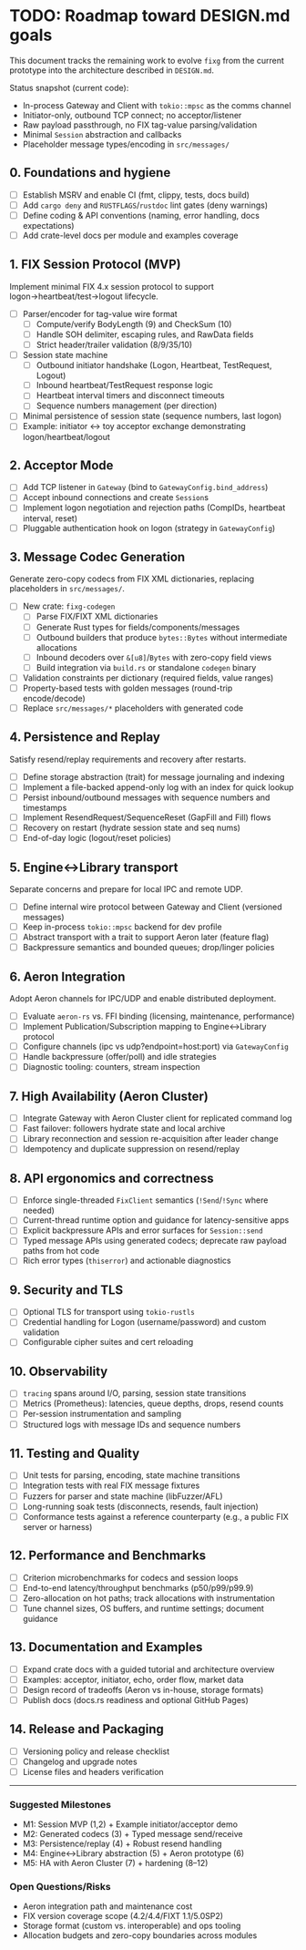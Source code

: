 # TODO: Roadmap toward DESIGN.md goals

This document tracks the remaining work to evolve `fixg` from the current prototype into the architecture described in `DESIGN.md`.

Status snapshot (current code):
- In-process Gateway and Client with `tokio::mpsc` as the comms channel
- Initiator-only, outbound TCP connect; no acceptor/listener
- Raw payload passthrough, no FIX tag-value parsing/validation
- Minimal `Session` abstraction and callbacks
- Placeholder message types/encoding in `src/messages/`

## 0. Foundations and hygiene
- [ ] Establish MSRV and enable CI (fmt, clippy, tests, docs build)
- [ ] Add `cargo deny` and `RUSTFLAGS`/`rustdoc` lint gates (deny warnings)
- [ ] Define coding & API conventions (naming, error handling, docs expectations)
- [ ] Add crate-level docs per module and examples coverage

## 1. FIX Session Protocol (MVP)
Implement minimal FIX 4.x session protocol to support logon→heartbeat/test→logout lifecycle.
- [ ] Parser/encoder for tag-value wire format
  - [ ] Compute/verify BodyLength (9) and CheckSum (10)
  - [ ] Handle SOH delimiter, escaping rules, and RawData fields
  - [ ] Strict header/trailer validation (8/9/35/10)
- [ ] Session state machine
  - [ ] Outbound initiator handshake (Logon, Heartbeat, TestRequest, Logout)
  - [ ] Inbound heartbeat/TestRequest response logic
  - [ ] Heartbeat interval timers and disconnect timeouts
  - [ ] Sequence numbers management (per direction)
- [ ] Minimal persistence of session state (sequence numbers, last logon)
- [ ] Example: initiator <-> toy acceptor exchange demonstrating logon/heartbeat/logout

## 2. Acceptor Mode
- [ ] Add TCP listener in `Gateway` (bind to `GatewayConfig.bind_address`)
- [ ] Accept inbound connections and create `Session`s
- [ ] Implement logon negotiation and rejection paths (CompIDs, heartbeat interval, reset)
- [ ] Pluggable authentication hook on logon (strategy in `GatewayConfig`)

## 3. Message Codec Generation
Generate zero-copy codecs from FIX XML dictionaries, replacing placeholders in `src/messages/`.
- [ ] New crate: `fixg-codegen`
  - [ ] Parse FIX/FIXT XML dictionaries
  - [ ] Generate Rust types for fields/components/messages
  - [ ] Outbound builders that produce `bytes::Bytes` without intermediate allocations
  - [ ] Inbound decoders over `&[u8]`/`Bytes` with zero-copy field views
  - [ ] Build integration via `build.rs` or standalone `codegen` binary
- [ ] Validation constraints per dictionary (required fields, value ranges)
- [ ] Property-based tests with golden messages (round-trip encode/decode)
- [ ] Replace `src/messages/*` placeholders with generated code

## 4. Persistence and Replay
Satisfy resend/replay requirements and recovery after restarts.
- [ ] Define storage abstraction (trait) for message journaling and indexing
- [ ] Implement a file-backed append-only log with an index for quick lookup
- [ ] Persist inbound/outbound messages with sequence numbers and timestamps
- [ ] Implement ResendRequest/SequenceReset (GapFill and Fill) flows
- [ ] Recovery on restart (hydrate session state and seq nums)
- [ ] End-of-day logic (logout/reset policies)

## 5. Engine↔Library transport
Separate concerns and prepare for local IPC and remote UDP.
- [ ] Define internal wire protocol between Gateway and Client (versioned messages)
- [ ] Keep in-process `tokio::mpsc` backend for dev profile
- [ ] Abstract transport with a trait to support Aeron later (feature flag)
- [ ] Backpressure semantics and bounded queues; drop/linger policies

## 6. Aeron Integration
Adopt Aeron channels for IPC/UDP and enable distributed deployment.
- [ ] Evaluate `aeron-rs` vs. FFI binding (licensing, maintenance, performance)
- [ ] Implement Publication/Subscription mapping to Engine↔Library protocol
- [ ] Configure channels (ipc vs udp?endpoint=host:port) via `GatewayConfig`
- [ ] Handle backpressure (offer/poll) and idle strategies
- [ ] Diagnostic tooling: counters, stream inspection

## 7. High Availability (Aeron Cluster)
- [ ] Integrate Gateway with Aeron Cluster client for replicated command log
- [ ] Fast failover: followers hydrate state and local archive
- [ ] Library reconnection and session re-acquisition after leader change
- [ ] Idempotency and duplicate suppression on resend/replay

## 8. API ergonomics and correctness
- [ ] Enforce single-threaded `FixClient` semantics (`!Send`/`!Sync` where needed)
- [ ] Current-thread runtime option and guidance for latency-sensitive apps
- [ ] Explicit backpressure APIs and error surfaces for `Session::send`
- [ ] Typed message APIs using generated codecs; deprecate raw payload paths from hot code
- [ ] Rich error types (`thiserror`) and actionable diagnostics

## 9. Security and TLS
- [ ] Optional TLS for transport using `tokio-rustls`
- [ ] Credential handling for Logon (username/password) and custom validation
- [ ] Configurable cipher suites and cert reloading

## 10. Observability
- [ ] `tracing` spans around I/O, parsing, session state transitions
- [ ] Metrics (Prometheus): latencies, queue depths, drops, resend counts
- [ ] Per-session instrumentation and sampling
- [ ] Structured logs with message IDs and sequence numbers

## 11. Testing and Quality
- [ ] Unit tests for parsing, encoding, state machine transitions
- [ ] Integration tests with real FIX message fixtures
- [ ] Fuzzers for parser and state machine (libFuzzer/AFL)
- [ ] Long-running soak tests (disconnects, resends, fault injection)
- [ ] Conformance tests against a reference counterparty (e.g., a public FIX server or harness)

## 12. Performance and Benchmarks
- [ ] Criterion microbenchmarks for codecs and session loops
- [ ] End-to-end latency/throughput benchmarks (p50/p99/p99.9)
- [ ] Zero-allocation on hot paths; track allocations with instrumentation
- [ ] Tune channel sizes, OS buffers, and runtime settings; document guidance

## 13. Documentation and Examples
- [ ] Expand crate docs with a guided tutorial and architecture overview
- [ ] Examples: acceptor, initiator, echo, order flow, market data
- [ ] Design record of tradeoffs (Aeron vs in-house, storage formats)
- [ ] Publish docs (docs.rs readiness and optional GitHub Pages)

## 14. Release and Packaging
- [ ] Versioning policy and release checklist
- [ ] Changelog and upgrade notes
- [ ] License files and headers verification

---

### Suggested Milestones
- M1: Session MVP (1,2) + Example initiator/acceptor demo
- M2: Generated codecs (3) + Typed message send/receive
- M3: Persistence/replay (4) + Robust resend handling
- M4: Engine↔Library abstraction (5) + Aeron prototype (6)
- M5: HA with Aeron Cluster (7) + hardening (8–12)

### Open Questions/Risks
- Aeron integration path and maintenance cost
- FIX version coverage scope (4.2/4.4/FIXT 1.1/5.0SP2)
- Storage format (custom vs. interoperable) and ops tooling
- Allocation budgets and zero-copy boundaries across modules